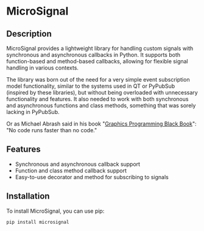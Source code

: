 # MicroSignal

## Description
MicroSignal provides a lightweight library for handling custom signals with synchronous and asynchronous callbacks in Python. It supports both function-based and method-based callbacks, allowing for flexible signal handling in various contexts.

The library was born out of the need for a very simple event subscription model functionality, similar to the systems used in QT or PyPubSub (inspired by these libraries), but without being overloaded with unnecessary functionality and features. It also needed to work with both synchronous and asynchronous functions and class methods, something that was sorely lacking in PyPubSub.

Or as Michael Abrash said in his book "[Graphics Programming Black Book](https://www.jagregory.com/abrash-black-book/)": "No code runs faster than no code."


## Features
- Synchronous and asynchronous callback support
- Function and class method callback support
- Easy-to-use decorator and method for subscribing to signals

## Installation

To install MicroSignal, you can use pip:

```sh
pip install microsignal
```


